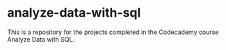 # analyze-data-with-sql
This is a repository for the projects completed in the Codecademy course Analyze Data with SQL.

